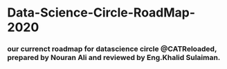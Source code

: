 # Data-Science-Circle-RoadMap-2020

### our currenct roadmap for datascience circle @CATReloaded, prepared by Nouran Ali and reviewed by Eng.Khalid Sulaiman.

